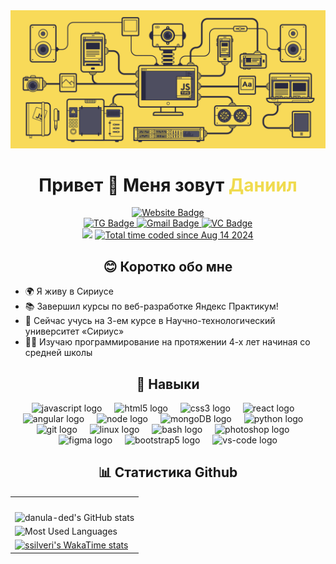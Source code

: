 <div align="center">
  <img src="./assets/JS-Banner.gif" alt="JS_Banner" width="600">
  <h1>Привет 👋 Меня зовут <span style="color:#f0db4f">Даниил</span></h1>
</div>

<div align="center">
    <!-- Website Badge -->
  <a href="http://danula-ded.github.io/portfolio_resume/" target="_blank">
    <img src="https://img.shields.io/badge/-Portfolio-232028?style=flat&logo=Google-Chrome&logoColor=white&link=http://danula-ded.github.io/portfolio_resume/" height="40" alt="Website Badge"  />
</div>
<div align="center">
    <!-- TG Badge -->
  <a href="https://t.me/ssilveri" target="_blank">
    <img src="https://img.shields.io/badge/-Телеграм-2CA5E0?style=flat&logo=telegram&logoColor=white" height="25" alt="TG Badge"  />
</a>
  </a>
    <!-- Gmail Badge -->
  <a href="mailto:stupishin1597@yandex.ru" target="_blank">
    <img src="https://img.shields.io/badge/-Почта-c14438?style=flat&logo=Gmail&logoColor=white&link=mailto:stupishin1597@yandex.ru" height="25" alt="Gmail Badge"  />
  </a>
    <!-- VC Badge -->
  <a href="https://vk.com/ssilveria" target="_blank">
    <img src="https://img.shields.io/badge/-Вконтакте-0077ff?style=flat&logo=vk&logoColor=white" height="25" alt="VC Badge"  />
  </a>
</div>

<div align="center">
  <img src="https://visitor-badge.laobi.icu/badge?page_id=danula-ded.danula-ded&"  />
  <a href="https://wakatime.com/@8f3bbcf7-42eb-4b22-8b47-0718bfec47b9"><img src="https://wakatime.com/badge/user/8f3bbcf7-42eb-4b22-8b47-0718bfec47b9.svg" alt="Total time coded since Aug 14 2024" /></a>
  
  ## 😊 Коротко обо мне
</div>

- 🌍 Я живу в Сириусе
- 📚 Завершил курсы по веб-разработке Яндекс Практикум!
- 🧠 Сейчас учусь на 3-ем курсе в Научно-технологический университет «Сириус»
- 👨‍💻 Изучаю программирование на протяжении 4-х лет начиная со средней школы


<div align="center">

  <h2 slyle="">🧐 Навыки</h2>
  <img src="https://skillicons.dev/icons?i=js" height="40" alt="javascript logo"  />
  <img width="12" />
  <img src="https://skillicons.dev/icons?i=html" height="40" alt="html5 logo"  />
  <img width="12" />
  <img src="https://skillicons.dev/icons?i=css" height="40" alt="css3 logo"  />
  <img width="12" />
  <img src="https://skillicons.dev/icons?i=react" height="40" alt="react logo"  />
  <img width="12" />
  <img src="https://skillicons.dev/icons?i=angular" height="40" alt="angular logo"  />
  <img width="12" />
  <img src="https://skillicons.dev/icons?i=nodejs" height="40" alt="node logo"  />
  <img width="12" />
  <img src="https://skillicons.dev/icons?i=mongo" height="40" alt="mongoDB logo"  />
  <img width="12" />
  <img src="https://skillicons.dev/icons?i=py" height="40" alt="python logo"  />
  <img width="12" />
  <img src="https://skillicons.dev/icons?i=git" height="40" alt="git logo"  />
  <img width="12" />
  <img src="https://skillicons.dev/icons?i=linux" height="40" alt="linux logo"  />
  <img width="12" />
  <img src="https://skillicons.dev/icons?i=bash" height="40" alt="bash logo"  />
  <img width="12" />
  <img src="https://skillicons.dev/icons?i=ps" height="40" alt="photoshop logo"  />
  <img width="12" />
  <img src="https://skillicons.dev/icons?i=figma" height="40" alt="figma logo"  />
  <img width="12" />
  <img src="https://skillicons.dev/icons?i=bootstrap" height="40" alt="bootstrap5 logo"  />
  <img width="12" />
  <img src="https://skillicons.dev/icons?i=vscode" height="40" alt="vs-code logo"  />
</div>

<div align="center">

  <h2>📊 Статистика Github</h2>

  <table>
    <tr>
      <td>
        <img src="https://github-readme-streak-stats.herokuapp.com/?user=danula-ded&stroke=5167F0&background=transparent&ring=facc15&fire=facc15&currStreakNum=5167F0&currStreakLabel=facc15&sideNums=51F08C&sideLabels=51F08C&dates=51F08C&hide_border=true" width="500" alt="" />
      </td>
    </tr>
    <tr>
      <td>
        <img src="https://github-readme-stats.vercel.app/api?username=danula-ded&show_icons=true&hide=contribs&count_private=true&title_color=facc15&text_color=5167F0&icon_color=3382ed&hide_border=true&show_icons=true&theme=transparent" width="500" alt="danula-ded's GitHub stats" />
      </td>
    </tr>
    <tr>
      <td>
        <img src="https://github-readme-stats.vercel.app/api/top-langs?username=danula-ded&locale=en&hide_title=false&layout=compact&card_width=320&langs_count=5&title_color=facc15&text_color=51F08C&icon_color=3382ed&hide_border=true&theme=transparent" width="500" alt="Most Used Languages" />
      </td>
    </tr>
    <tr>
      <td>
        <a href="https://wakatime.com/@ssilveri" target="_blank">
          <img src="https://github-readme-stats.vercel.app/api/wakatime?username=ssilveri&layout=compact&title_color=facc15&text_color=5167F0&icon_color=3382ed&hide_border=true&theme=transparent&range=all_time" width="500" alt="ssilveri's WakaTime stats" />
        </a>
      </td>
    </tr>
  </table>

</div>


<!-- TODO: это счетчик используемых языков програмирования только в вертикальном варианте
<img align="center"  src="https://github-readme-stats.vercel.app/api/top-langs/?username=danula-ded&langs_count=10&title_color=facc15&text_color=51F08C&icon_color=3382ed&hide_border=true&locale=en&custom_title=Top%20%Languages&theme=transparent" alt="Top Languages" /> -->

<!-- TODO: Это счетчик фолловеров, когда стану популярным надо будет активировать -->
<!-- <a href="https://www.github.com/danula-ded" target="_blank" rel="noreferrer"><img
src="https://img.shields.io/github/followers/danula-ded?logo=github&style=for-the-badge&color=0891b2&labelColor=27272a" /></a> -->
